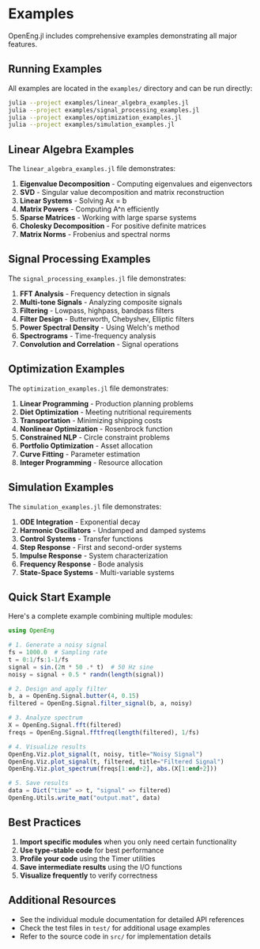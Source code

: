 # Examples

OpenEng.jl includes comprehensive examples demonstrating all major features.

## Running Examples

All examples are located in the `examples/` directory and can be run directly:

```bash
julia --project examples/linear_algebra_examples.jl
julia --project examples/signal_processing_examples.jl
julia --project examples/optimization_examples.jl
julia --project examples/simulation_examples.jl
```

## Linear Algebra Examples

The `linear_algebra_examples.jl` file demonstrates:

1. **Eigenvalue Decomposition** - Computing eigenvalues and eigenvectors
2. **SVD** - Singular value decomposition and matrix reconstruction
3. **Linear Systems** - Solving Ax = b
4. **Matrix Powers** - Computing A^n efficiently
5. **Sparse Matrices** - Working with large sparse systems
6. **Cholesky Decomposition** - For positive definite matrices
7. **Matrix Norms** - Frobenius and spectral norms

## Signal Processing Examples

The `signal_processing_examples.jl` file demonstrates:

1. **FFT Analysis** - Frequency detection in signals
2. **Multi-tone Signals** - Analyzing composite signals
3. **Filtering** - Lowpass, highpass, bandpass filters
4. **Filter Design** - Butterworth, Chebyshev, Elliptic filters
5. **Power Spectral Density** - Using Welch's method
6. **Spectrograms** - Time-frequency analysis
7. **Convolution and Correlation** - Signal operations

## Optimization Examples

The `optimization_examples.jl` file demonstrates:

1. **Linear Programming** - Production planning problems
2. **Diet Optimization** - Meeting nutritional requirements
3. **Transportation** - Minimizing shipping costs
4. **Nonlinear Optimization** - Rosenbrock function
5. **Constrained NLP** - Circle constraint problems
6. **Portfolio Optimization** - Asset allocation
7. **Curve Fitting** - Parameter estimation
8. **Integer Programming** - Resource allocation

## Simulation Examples

The `simulation_examples.jl` file demonstrates:

1. **ODE Integration** - Exponential decay
2. **Harmonic Oscillators** - Undamped and damped systems
3. **Control Systems** - Transfer functions
4. **Step Response** - First and second-order systems
5. **Impulse Response** - System characterization
6. **Frequency Response** - Bode analysis
7. **State-Space Systems** - Multi-variable systems

## Quick Start Example

Here's a complete example combining multiple modules:

```julia
using OpenEng

# 1. Generate a noisy signal
fs = 1000.0  # Sampling rate
t = 0:1/fs:1-1/fs
signal = sin.(2π * 50 .* t)  # 50 Hz sine
noisy = signal + 0.5 * randn(length(signal))

# 2. Design and apply filter
b, a = OpenEng.Signal.butter(4, 0.15)
filtered = OpenEng.Signal.filter_signal(b, a, noisy)

# 3. Analyze spectrum
X = OpenEng.Signal.fft(filtered)
freqs = OpenEng.Signal.fftfreq(length(filtered), 1/fs)

# 4. Visualize results
OpenEng.Viz.plot_signal(t, noisy, title="Noisy Signal")
OpenEng.Viz.plot_signal(t, filtered, title="Filtered Signal")
OpenEng.Viz.plot_spectrum(freqs[1:end÷2], abs.(X[1:end÷2]))

# 5. Save results
data = Dict("time" => t, "signal" => filtered)
OpenEng.Utils.write_mat("output.mat", data)
```

## Best Practices

1. **Import specific modules** when you only need certain functionality
2. **Use type-stable code** for best performance
3. **Profile your code** using the Timer utilities
4. **Save intermediate results** using the I/O functions
5. **Visualize frequently** to verify correctness

## Additional Resources

- See the individual module documentation for detailed API references
- Check the test files in `test/` for additional usage examples
- Refer to the source code in `src/` for implementation details
